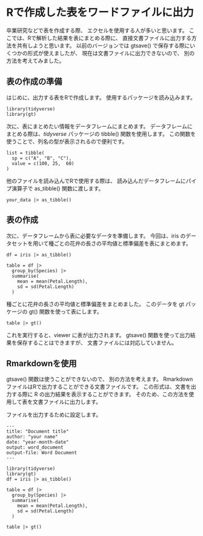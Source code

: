 # Rで作成した表をワードファイルに出力

卒業研究などで表を作成する際、
エクセルを使用する人が多いと思います。
ここでは、Rで解析した結果を表にまとめる際に、
直接文書ファイルに出力する方法を共有しようと思います。
以前のバージョンでは gtsave()
で保存する際にいくつかの形式が使えましたが、
現在は文書ファイルに出力できないので、
別の方法を考えてみました。

## 表の作成の準備

はじめに、出力する表をRで作成します。
使用するパッケージを読み込みます。

```
library(tidyverse)
library(gt)
```

次に、表にまとめたい情報をデータフレームにまとめます。
データフレームにまとめる際は、$tidyverse$ パッケージの
tibble() 関数を使用します。
この関数を使うことで、列名の型が表示されるので便利です。

```
list = tibble(
  sp = c("A", "B", "C"),
  value = c(100, 25,  60)
)
```

他のファイルを読み込んでRで使用する際は、
読み込んだデータフレームにパイプ演算子で
as_tibble() 関数に渡します。

```
your_data |> as_tibble()
```

## 表の作成

次に、データフレームから表に必要なデータを準備します。
今回は、iris のデータセットを用いて種ごとの花弁の長さの平均値と標準偏差を表にまとめます。

```
df = iris |> as_tibble()

table = df |> 
  group_by(Species) |> 
  summarise(
    mean = mean(Petal.Length),
    sd = sd(Petal.Length)
  )
```

種ごとに花弁の長さの平均値と標準偏差をまとめました。
このデータを gt パッケージの gt() 関数を使って表にします。

```
table |> gt()
```

これを実行すると、viewer に表が出力されます。
gtsave() 関数を使って出力結果を保存することはできますが、
文書ファイルには対応していません。

## Rmarkdownを使用

gtsave() 関数は使うことができないので、
別の方法を考えます。
Rmarkdown ファイルはRで出力することができる文書ファイルです。
この形式は、文書を出力する際に R の出力結果を表示することができます。
そのため、この方法を使用して表を文書ファイルに出力します。

ファイルを出力するために設定します。

```
---
title: "Document title"
author: "your name"
date: "year-month-date"
output: word_document
output-file: Word Document
---
```

```{r}
library(tidyverse)
library(gt)
df = iris |> as_tibble()

table = df |> 
  group_by(Species) |> 
  summarise(
    mean = mean(Petal.Length),
    sd = sd(Petal.Length)
  )

table |> gt()
```
